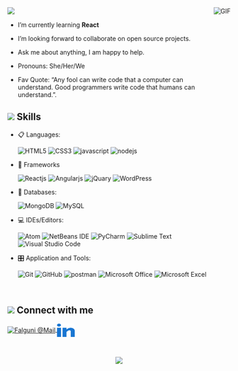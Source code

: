 <div>
<img align="left" src="https://readme-typing-svg.herokuapp.com?font=Fira+Code&size=30&duration=2500&color=F7C031&lines=Software+Engineer;Front-end+developer;React.js+developer;WordPress+developer" > 
</div>

<img align="right" alt="GIF" src="https://github.com/arsentieva/arsentieva/blob/main/code.gif?raw=true" height="280" />




<br/>

-  I’m currently learning **React**

-  I’m looking forward to collaborate on open source projects.

-  Ask me about anything, I am happy to help.

-  Pronouns: She/Her/We

-  Fav Quote: “Any fool can write code that a computer can understand. Good programmers write code that humans can understand.”.

## <img src="https://media2.giphy.com/media/QssGEmpkyEOhBCb7e1/giphy.gif?cid=ecf05e47a0n3gi1bfqntqmob8g9aid1oyj2wr3ds3mg700bl&rid=giphy.gif" width ="25"><b> Skills</b>

<p align="center">

- 📋 Languages: 
    
    ![HTML5](https://img.shields.io/badge/html5-%23E34F26.svg?style=for-the-badge&logo=html5&logoColor=white)
    ![CSS3](https://img.shields.io/badge/css3-%231572B6.svg?style=for-the-badge&logo=css3&logoColor=white)
    ![javascript](https://img.shields.io/badge/javascript%20-%23323330.svg?&style=for-the-badge&logo=javascript&logoColor=%23F7DF1E)
    ![nodejs](https://img.shields.io/badge/node.js%20-%2343853D.svg?&style=for-the-badge&logo=node.js&logoColor=white)
   
    
- 🎨 Frameworks

   ![Reactjs](https://img.shields.io/badge/react%20-%2320232a.svg?&style=for-the-badge&logo=react&logoColor=%2361DAFB)
  ![Angularjs](https://img.shields.io/badge/Angular-DD0031?logo=angular&logoColor=white&style=for-the-badge)
   ![jQuary](https://img.shields.io/badge/jQuery-0769AD?style=for-the-badge&logo=jquery&logoColor=white)
   ![WordPress](https://img.shields.io/badge/WordPress-%23117AC9.svg?style=for-the-badge&logo=WordPress&logoColor=white)
    
- 💾 Databases:

    
    ![MongoDB](https://img.shields.io/badge/MongoDB-%234ea94b.svg?&style=for-the-badge&logo=mongodb&logoColor=white) 
    ![MySQL](https://img.shields.io/badge/MySQL-00000F?style=for-the-badge&logo=mysql&logoColor=white)
    
    
 - 💻 IDEs/Editors:

    ![Atom](https://img.shields.io/badge/Atom-%2366595C.svg?style=for-the-badge&logo=atom&logoColor=white)
    ![NetBeans IDE](https://img.shields.io/badge/NetBeansIDE-1B6AC6.svg?style=for-the-badge&logo=apache-netbeans-ide&logoColor=white)
    ![PyCharm](https://img.shields.io/badge/pycharm-143?style=for-the-badge&logo=pycharm&logoColor=black&color=black&labelColor=green)
    ![Sublime Text](https://img.shields.io/badge/sublime_text-%23575757.svg?style=for-the-badge&logo=sublime-text&logoColor=important)
    ![Visual Studio Code](https://img.shields.io/badge/Visual%20Studio%20Code-0078d7.svg?style=for-the-badge&logo=visual-studio-code&logoColor=white)
    
- 🎛️ Application and Tools:

    ![Git](https://img.shields.io/badge/git-%23F05033.svg?style=for-the-badge&logo=git&logoColor=white)
    ![GitHub](https://img.shields.io/badge/github-%23121011.svg?style=for-the-badge&logo=github&logoColor=white)
    ![postman](https://img.shields.io/badge/Postman-FF6C37?style=for-the-badge&logo=Postman&logoColor=white)
    ![Microsoft Office](https://img.shields.io/badge/Microsoft_Office-D83B01?style=for-the-badge&logo=microsoft-office&logoColor=white)
    ![Microsoft Excel](https://img.shields.io/badge/Microsoft_Excel-217346?style=for-the-badge&logo=microsoft-excel&logoColor=white)
    
</p>

<br> 


## <img src="https://media.giphy.com/media/iY8CRBdQXODJSCERIr/giphy.gif" width="30px"> Connect with me

<p align="left">
<a href="mailto:emmohamed908@gmail.com">
  <img align="center" alt="Falguni @Mail" height="40" width="50px"   src="https://user-images.githubusercontent.com/108660346/185448166-45d7982a-d1b8-4d88-b2c6-d59fd29b92d5.svg" />
</a>
<a href="https://linkedin.com/in/emanmohamed902" target="blank"><img align="center" src="https://raw.githubusercontent.com/SubhadeepZilong/SubhadeepZilong/main/icons/Social/linked-in-alt.svg" alt="subhadeep-chakraborty-b341a8191" height="30" width="40" /></a>

</p>
<br>
<p align="center"> 
  <img src="https://raw.githubusercontent.com/saadeghi/saadeghi/master/dino.gif" /><br><br>
</p>
<br>
